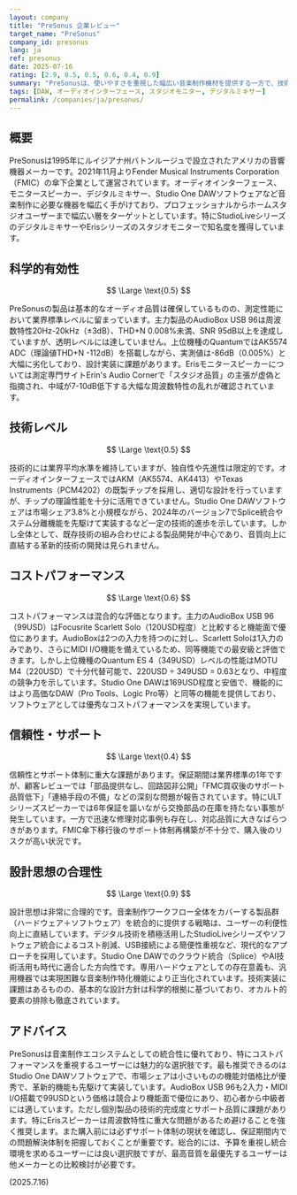 ```yaml
---
layout: company
title: "PreSonus 企業レビュー"
target_name: "PreSonus"
company_id: presonus
lang: ja
ref: presonus
date: 2025-07-16
rating: [2.9, 0.5, 0.5, 0.6, 0.4, 0.9]
summary: "PreSonusは、使いやすさを重視した幅広い音楽制作機材を提供する一方で、技術革新とコストパフォーマンスの面で課題を抱えています。"
tags: [DAW, オーディオインターフェース, スタジオモニター, デジタルミキサー]
permalink: /companies/ja/presonus/
---
```


## 概要

PreSonusは1995年にルイジアナ州バトンルージュで設立されたアメリカの音響機器メーカーです。2021年11月よりFender Musical Instruments Corporation（FMIC）の傘下企業として運営されています。オーディオインターフェース、モニタースピーカー、デジタルミキサー、Studio One DAWソフトウェアなど音楽制作に必要な機器を幅広く手がけており、プロフェッショナルからホームスタジオユーザーまで幅広い層をターゲットとしています。特にStudioLiveシリーズのデジタルミキサーやErisシリーズのスタジオモニターで知名度を獲得しています。

## 科学的有効性

$$ \Large \text{0.5} $$

PreSonusの製品は基本的なオーディオ品質は確保しているものの、測定性能において業界標準レベルに留まっています。主力製品のAudioBox USB 96は周波数特性20Hz-20kHz（±3dB）、THD+N 0.008%未満、SNR 95dB以上を達成していますが、透明レベルには達していません。上位機種のQuantumではAK5574 ADC（理論値THD+N -112dB）を搭載しながら、実測値は-86dB（0.005%）と大幅に劣化しており、設計実装に課題があります。Erisモニタースピーカーについては測定専門サイトErin's Audio Cornerで「スタジオ品質」の主張が虚偽と指摘され、中域が7-10dB低下する大幅な周波数特性の乱れが確認されています。

## 技術レベル

$$ \Large \text{0.5} $$

技術的には業界平均水準を維持していますが、独自性や先進性は限定的です。オーディオインターフェースではAKM（AK5574、AK4413）やTexas Instruments（PCM4202）の既製チップを採用し、適切な設計を行っていますが、チップの理論性能を十分に活用できていません。Studio One DAWソフトウェアは市場シェア3.8%と小規模ながら、2024年のバージョン7でSplice統合やステム分離機能を先駆けて実装するなど一定の技術的進歩を示しています。しかし全体として、既存技術の組み合わせによる製品開発が中心であり、音質向上に直結する革新的技術の開発は見られません。

## コストパフォーマンス

$$ \Large \text{0.6} $$

コストパフォーマンスは混合的な評価となります。主力のAudioBox USB 96（99USD）はFocusrite Scarlett Solo（120USD程度）と比較すると機能面で優位にあります。AudioBoxは2つの入力を持つのに対し、Scarlett Soloは1入力のみであり、さらにMIDI I/O機能を備えているため、同等機能での最安級と評価できます。しかし上位機種のQuantum ES 4（349USD）レベルの性能はMOTU M4（220USD）で十分代替可能で、220USD ÷ 349USD = 0.63となり、中程度の競争力を示しています。Studio One DAWは169USD程度と安価で、機能的にはより高価なDAW（Pro Tools、Logic Pro等）と同等の機能を提供しており、ソフトウェアとしては優秀なコストパフォーマンスを実現しています。

## 信頼性・サポート

$$ \Large \text{0.4} $$

信頼性とサポート体制に重大な課題があります。保証期間は業界標準の1年ですが、顧客レビューでは「部品提供なし、回路図非公開」「FMC買収後のサポート品質低下」「連絡手段の不備」などの深刻な問題が報告されています。特にULTシリーズスピーカーでは6年保証を謳いながら交換部品の在庫を持たない事態が発生しています。一方で迅速な修理対応事例も存在し、対応品質に大きなばらつきがあります。FMIC傘下移行後のサポート体制再構築が不十分で、購入後のリスクが高い状況です。

## 設計思想の合理性

$$ \Large \text{0.9} $$

設計思想は非常に合理的です。音楽制作ワークフロー全体をカバーする製品群（ハードウェア＋ソフトウェア）を統合的に提供する戦略は、ユーザーの利便性向上に直結しています。デジタル技術を積極活用したStudioLiveシリーズやソフトウェア統合によるコスト削減、USB接続による簡便性重視など、現代的なアプローチを採用しています。Studio One DAWでのクラウド統合（Splice）やAI技術活用も時代に適合した方向性です。専用ハードウェアとしての存在意義も、汎用機器では実現困難な音楽制作特化機能により正当化されています。技術実装に課題はあるものの、基本的な設計方針は科学的根拠に基づいており、オカルト的要素の排除も徹底されています。

## アドバイス

PreSonusは音楽制作エコシステムとしての統合性に優れており、特にコストパフォーマンスを重視するユーザーには魅力的な選択肢です。最も推奨できるのはStudio One DAWソフトウェアで、市場シェアは小さいものの機能対価格比が優秀で、革新的機能も先駆けて実装しています。AudioBox USB 96も2入力・MIDI I/O搭載で99USDという価格は競合より機能面で優位にあり、初心者から中級者には適しています。ただし個別製品の技術的完成度とサポート品質に課題があります。特にErisスピーカーは周波数特性に重大な問題があるため避けることを強く推奨します。また購入前には必ずサポート体制の現状を確認し、保証期間内での問題解決体制を把握しておくことが重要です。総合的には、予算を重視し統合環境を求めるユーザーには良い選択肢ですが、最高音質を最優先するユーザーは他メーカーとの比較検討が必要です。

(2025.7.16)